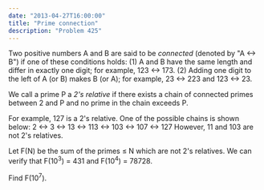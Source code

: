 ```yaml
---
date: "2013-04-27T16:00:00"
title: "Prime connection"
description: "Problem 425"
---
```


<p>
Two positive numbers A and B are said to be <i>connected</i> (denoted by "A ↔ B") if one of these conditions holds:
(1) A and B have the same length and differ in exactly one digit; for example, 123 ↔ 173.
(2) Adding one digit to the left of A (or B) makes B (or A); for example, 23 ↔ 223 and 123 ↔ 23.
</p>
<p>
We call a prime P a <i>2's relative</i> if there exists a chain of connected primes between 2 and P and no prime in the chain exceeds P.
</p>
<p>
For example, 127 is a 2's relative. One of the possible chains is shown below:
2 ↔ 3 ↔ 13 ↔ 113 ↔ 103 ↔ 107 ↔ 127
However, 11 and 103 are not 2's relatives.
</p>
<p>
Let F(N) be the sum of the primes ≤ N which are not 2's relatives.
We can verify that F(10<sup>3</sup>) = 431 and F(10<sup>4</sup>) = 78728.
</p>
<p>
Find F(10<sup>7</sup>).
</p>

